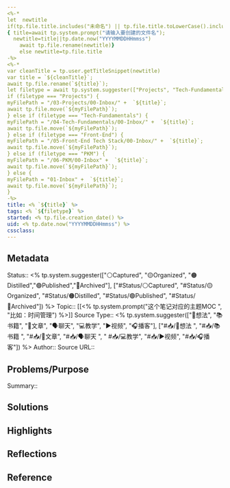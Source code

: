 ```yaml
---
<%-* 
let  newtitle
if(tp.file.title.includes("未命名") || tp.file.title.toLowerCase().includes("untitled")) 
{ title=await tp.system.prompt("请输入要创建的文件名");
  newtitle=title||tp.date.now("YYYYMMDDHHmmss")
	await tp.file.rename(newtitle)}
	else newtitle=tp.file.title
-%>
<%-*
var cleanTitle = tp.user.getTitleSnippet(newtitle) 
var title = `${cleanTitle}`;
await tp.file.rename(`${title}`);
let filetype = await tp.system.suggester(["Projects", "Tech-Fundamentals", "Front-End", "PKM"], ["Projects", "Tech-Fundamentals", "Front-End", "PKM"], false, "路径放到哪里？") 
if (filetype === "Projects") { 
myFilePath = "/03-Projects/00-Inbox/" +  `${title}`;
await tp.file.move(`${myFilePath}`);
} else if (filetype === "Tech-Fundamentals") { 
myFilePath = "/04-Tech-Fundamentals/00-Inbox/" +  `${title}`;
await tp.file.move(`${myFilePath}`);
} else if (filetype === "Front-End") { 
myFilePath = "/05-Front-End Tech Stack/00-Inbox/" +  `${title}`;
await tp.file.move(`${myFilePath}`);
} else if (filetype === "PKM") { 
myFilePath = "/06-PKM/00-Inbox" +  `${title}`;
await tp.file.move(`${myFilePath}`);
} else { 
myFilePath = "01-Inbox" +  `${title}`;
await tp.file.move(`${myFilePath}`);
}
-%>
title: <% `${title}` %> 
tags: <% `${filetype}` %>
started: <% tp.file.creation_date() %>
uid: <% tp.date.now("YYYYMMDDHHmmss") %> 
cssclass: 
---
```


## Metadata
Status::    <% tp.system.suggester(["⚪Captured", "🟡Organized", "🟠Distilled","🟢Published","🔵Archived"], ["#Status/⚪Captured", "#Status/🟡Organized", "#Status/🟠Distilled", "#Status/🟢Published", "#Status/🔵Archived"]) %>
Topic:: [[<% tp.system.prompt("这个笔记对应的主题MOC ", "比如：时间管理") %>]]
Source Type::  <% tp.system.suggester(["💭想法", "📚书籍", "📰️文章", "🗣️聊天", "💻教学", "▶️视频", "🎧️播客"], ["#📥/💭想法 ", "#📥/📚书籍 ", "#📥/📰️文章", "#📥/🗣️聊天 ", " #📥/💻教学", "#📥/▶️视频", "#📥/🎧️播客"]) %>
Author:: 
Source URL:: 

## Problems/Purpose
Summary:: 
## Solutions


## Highlights


## Reflections

## Reference
